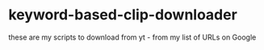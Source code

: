# keyword-based-clip-downloader
these are my scripts to download from yt - from my list of URLs on Google 
